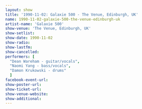 ```yaml
---
layout: show
title: '1990-11-02: Galaxie 500 - The Venue, Edinburgh, UK'
name: 1990-11-02-galaxie-500-the-venue-edinburgh-uk
artist-name: 'Galaxie 500'
show-venue: 'The Venue, Edinburgh, UK'
show-setlist: 
show-date: 1990-11-02
show-radio: 
show-lastfm: 
show-cancelled: 
performers: [
  "Dean Wareham - guitar/vocals",
  "Naomi Yang - bass/vocals",
  "Damon Krukowski - drums"
  ]
facebook-event-url: 
show-poster-url: 
show-ticket-url: 
show-venue-website: 
show-additional: 
---
```



